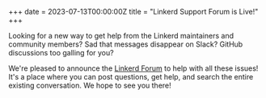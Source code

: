 +++
date = 2023-07-13T00:00:00Z
title = "Linkerd Support Forum is Live!"
+++

Looking for a new way to get help from the Linkerd maintainers and community
members? Sad that messages disappear on Slack? GitHub discussions too galling
for you?

We're pleased to announce the [Linkerd Forum] to help with all these issues!
It's a place where you can post questions, get help, and search the entire
existing conversation. We hope to see you there!

[Linkerd Forum]: https://linkerd.buoyant.io/

